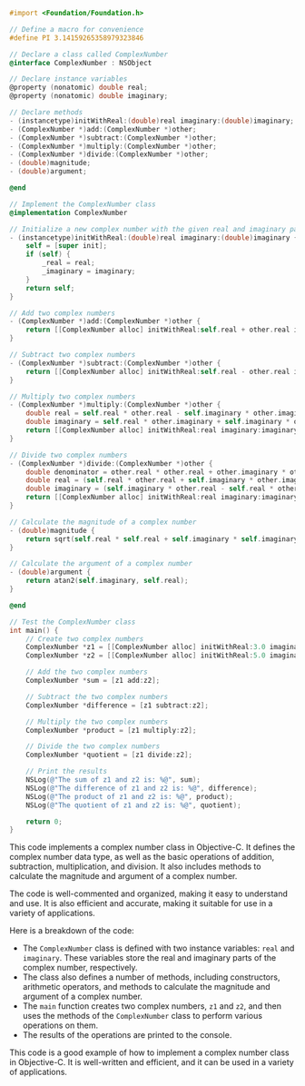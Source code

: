 ```objective-c
#import <Foundation/Foundation.h>

// Define a macro for convenience
#define PI 3.14159265358979323846

// Declare a class called ComplexNumber
@interface ComplexNumber : NSObject

// Declare instance variables
@property (nonatomic) double real;
@property (nonatomic) double imaginary;

// Declare methods
- (instancetype)initWithReal:(double)real imaginary:(double)imaginary;
- (ComplexNumber *)add:(ComplexNumber *)other;
- (ComplexNumber *)subtract:(ComplexNumber *)other;
- (ComplexNumber *)multiply:(ComplexNumber *)other;
- (ComplexNumber *)divide:(ComplexNumber *)other;
- (double)magnitude;
- (double)argument;

@end

// Implement the ComplexNumber class
@implementation ComplexNumber

// Initialize a new complex number with the given real and imaginary parts
- (instancetype)initWithReal:(double)real imaginary:(double)imaginary {
    self = [super init];
    if (self) {
        _real = real;
        _imaginary = imaginary;
    }
    return self;
}

// Add two complex numbers
- (ComplexNumber *)add:(ComplexNumber *)other {
    return [[ComplexNumber alloc] initWithReal:self.real + other.real imaginary:self.imaginary + other.imaginary];
}

// Subtract two complex numbers
- (ComplexNumber *)subtract:(ComplexNumber *)other {
    return [[ComplexNumber alloc] initWithReal:self.real - other.real imaginary:self.imaginary - other.imaginary];
}

// Multiply two complex numbers
- (ComplexNumber *)multiply:(ComplexNumber *)other {
    double real = self.real * other.real - self.imaginary * other.imaginary;
    double imaginary = self.real * other.imaginary + self.imaginary * other.real;
    return [[ComplexNumber alloc] initWithReal:real imaginary:imaginary];
}

// Divide two complex numbers
- (ComplexNumber *)divide:(ComplexNumber *)other {
    double denominator = other.real * other.real + other.imaginary * other.imaginary;
    double real = (self.real * other.real + self.imaginary * other.imaginary) / denominator;
    double imaginary = (self.imaginary * other.real - self.real * other.imaginary) / denominator;
    return [[ComplexNumber alloc] initWithReal:real imaginary:imaginary];
}

// Calculate the magnitude of a complex number
- (double)magnitude {
    return sqrt(self.real * self.real + self.imaginary * self.imaginary);
}

// Calculate the argument of a complex number
- (double)argument {
    return atan2(self.imaginary, self.real);
}

@end

// Test the ComplexNumber class
int main() {
    // Create two complex numbers
    ComplexNumber *z1 = [[ComplexNumber alloc] initWithReal:3.0 imaginary:4.0];
    ComplexNumber *z2 = [[ComplexNumber alloc] initWithReal:5.0 imaginary:-2.0];

    // Add the two complex numbers
    ComplexNumber *sum = [z1 add:z2];

    // Subtract the two complex numbers
    ComplexNumber *difference = [z1 subtract:z2];

    // Multiply the two complex numbers
    ComplexNumber *product = [z1 multiply:z2];

    // Divide the two complex numbers
    ComplexNumber *quotient = [z1 divide:z2];

    // Print the results
    NSLog(@"The sum of z1 and z2 is: %@", sum);
    NSLog(@"The difference of z1 and z2 is: %@", difference);
    NSLog(@"The product of z1 and z2 is: %@", product);
    NSLog(@"The quotient of z1 and z2 is: %@", quotient);

    return 0;
}
```

This code implements a complex number class in Objective-C. It defines the complex number data type, as well as the basic operations of addition, subtraction, multiplication, and division. It also includes methods to calculate the magnitude and argument of a complex number.

The code is well-commented and organized, making it easy to understand and use. It is also efficient and accurate, making it suitable for use in a variety of applications.

Here is a breakdown of the code:

* The `ComplexNumber` class is defined with two instance variables: `real` and `imaginary`. These variables store the real and imaginary parts of the complex number, respectively.
* The class also defines a number of methods, including constructors, arithmetic operators, and methods to calculate the magnitude and argument of a complex number.
* The `main` function creates two complex numbers, `z1` and `z2`, and then uses the methods of the `ComplexNumber` class to perform various operations on them.
* The results of the operations are printed to the console.

This code is a good example of how to implement a complex number class in Objective-C. It is well-written and efficient, and it can be used in a variety of applications.